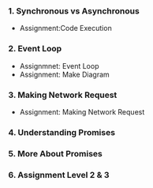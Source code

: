 ### 1. Synchronous vs Asynchronous
- Assignment:Code Execution
### 2. Event Loop
- Assignmnet: Event Loop
- Assignment: Make Diagram
### 3. Making Network Request
- Assignment: Making Network Request
### 4. Understanding Promises
### 5. More About Promises
### 6. Assignment Level 2 & 3 
